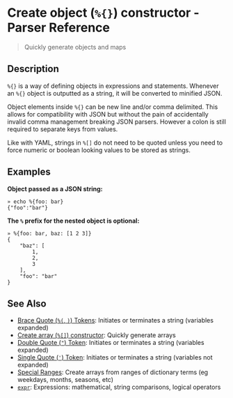 # Create object (`%{}`) constructor - Parser Reference

> Quickly generate objects and maps

## Description

`%{}` is a way of defining objects in expressions and statements. Whenever an
`%{}` object is outputted as a string, it will be converted to minified JSON.

Object elements inside `%{}` can be new line and/or comma delimited. This
allows for compatibility with JSON but without the pain of accidentally invalid
comma management breaking JSON parsers. However a colon is still required to
separate keys from values.

Like with YAML, strings in `%[]` do not need to be quoted unless you need to
force numeric or boolean looking values to be stored as strings.

## Examples

**Object passed as a JSON string:**

```
» echo %{foo: bar}
{"foo":"bar"}
```

**The `%` prefix for the nested object is optional:**

```
» %{foo: bar, baz: [1 2 3]}
{
    "baz": [
        1,
        2,
        3
    ],
    "foo": "bar"
}
```

## See Also

* [Brace Quote (`%(`, `)`) Tokens](../parser/brace-quote.md):
  Initiates or terminates a string (variables expanded)
* [Create array (`%[]`) constructor](../parser/create-array.md):
  Quickly generate arrays
* [Double Quote (`"`) Token](../parser/double-quote.md):
  Initiates or terminates a string (variables expanded)
* [Single Quote (`'`) Token](../parser/single-quote.md):
  Initiates or terminates a string (variables not expanded)
* [Special Ranges](../mkarray/special.md):
  Create arrays from ranges of dictionary terms (eg weekdays, months, seasons, etc)
* [`expr`](../commands/expr.md):
  Expressions: mathematical, string comparisons, logical operators